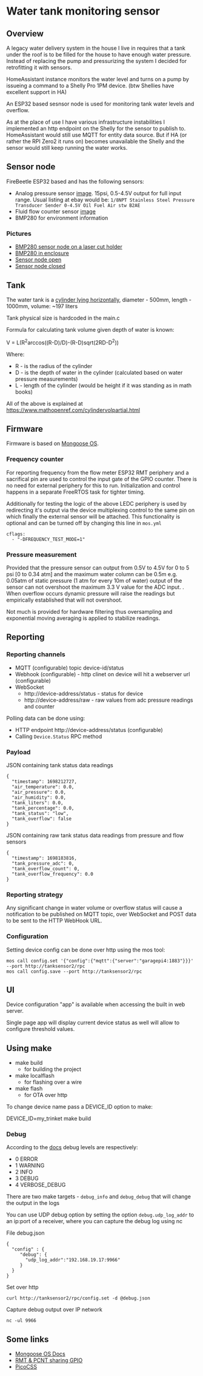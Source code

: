 # Water tank monitoring sensor

## Overview

A legacy water delivery system in the house I live in requires that a tank under the roof is to 
be filled for the house to have enough water pressure. Instead of replacing the pump 
and pressurizing the system I decided for retrofitting it with sensors.

HomeAssistant instance monitors the water level and turns on a pump by issueing a command to a Shelly Pro 1PM device. (btw Shellies have excellent support in HA)

An ESP32 based sesnsor node is used for monitoring tank water levels and overflow.

As at the place of use I have various infrastructure instabilities I implemented an http endpoint on the Shelly for the sensor to publish to. HomeAssistant would still use MQTT for entity data source. But if HA (or rather the RPI Zero2 it runs on) becomes unavailable the Shelly and the sensor would still keep running the water works.

## Sensor node

FireBeetle ESP32 based and has the following sensors:
- Analog pressure sensor [image](docs/analog-pressure-sensor.jpg). 15psi, 0.5-4.5V output for full input range. Usual listing at ebay would be: `1/8NPT Stainless Steel Pressure Transducer Sender 0-4.5V Oil Fuel Air stw B2AE`
- Fluid flow counter sensor [image](docs/flow-counter-sensor.jpg)
- BMP280 for environment information

### Pictures

- [BMP280 sensor node on a laser cut holder](./docs/sensor-box/bmp280-holder.jpg)
- [BMP280 in enclosure](./docs/sensor-box/bmp280-encolsure.jpg)
- [Sensor node open](./docs/sensor-box/node-open.jpg)
- [Sensor node closed](./docs/sensor-box/node-closed.jpg)

## Tank

The water tank is a [cylinder lying horizontally](docs/cylinder-tank.png), diameter - 500mm, length - 1000mm, volume: ~197 liters

Tank physical size is hardcoded in the main.c

Formula for calculating tank volume given depth of water is known:

V = L(R<sup>2</sup>arccos((R-D)/D)-(R-D)sqrt(2RD-D<sup>2</sup>))

Where:
- R - is the radius of the cylinder
- D - is the depth of water in the cylinder (calculated based on water pressure measurements)
- L - length of the cylinder (would be height if it was standing as in math books)

All of the above is explained at https://www.mathopenref.com/cylindervolpartial.html

## Firmware

Firmware is based on [Mongoose OS](https://mongoose-os.com).

### Frequency counter

For reporting frequency from the flow meter ESP32 RMT periphery and a sacrifical pin are used to control the input gate of the GPIO counter. There is no need for external periphery for this to run. Initialization and control happens in a separate FreeRTOS task for tighter timing.

Additionally for testing the logic of the above LEDC periphery is used by redirecting it's output via the device multiplexing control to the same pin on which finally the external sensor will be attached. This functionality is optional and can be turned off by changing this line in `mos.yml`

```
cflags:
  - "-DFREQUENCY_TEST_MODE=1"
```

### Pressure measurement

Provided that the pressure sensor can output from 0.5V to 4.5V for 0 to 5 psi [0 to 0.34 atm] and the maximum water column can be 0.5m e.g. 0.05atm of static pressure  (1 atm for every 10m of water) output of the sensor can not overshoot the maximum 3.3 V value for the ADC input. . When overflow occurs dynamic pressure will raise the readings but empirically established that will not overshoot.

Not much is provided for hardware filtering thus oversampling and exponential moving averaging is applied to stabilize readings.

## Reporting 
### Reporting channels

- MQTT (configurable) topic device-id/status
- Webhook (configurable) - http clinet on device will hit a webserver url (configurable)
- WebSocket
  - http://device-address/status - status for device
  - http://device-address/raw - raw values from adc pressure readings and counter

Polling data can be done using:

- HTTP endpoint http://device-address/status (configurable)
- Calling `Device.Status` RPC method
### Payload

JSON containing tank status data readings

```
{
  "timestamp": 1698212727,
  "air_temperature": 0.0,
  "air_pressure": 0.0,
  "air_humidity": 0.0,
  "tank_liters": 0.0,
  "tank_percentage": 0.0,
  "tank_status": "low",
  "tank_overflow": false
}
```

JSON containing raw tank status data readings from pressure and flow sensors

```
{
  "timestamp": 1698183816,
  "tank_pressure_adc": 0,
  "tank_overflow_count": 0,
  "tank_overflow_frequency": 0.0
}
```

### Reporting strategy

Any significant change in water volume or overflow status will cause a notification to be published on MQTT topic, over WebSocket and POST data to be sent to the HTTP WebHook URL.

### Configuration

Setting device config can be done over http using the mos tool:

```
mos call config.set '{"config":{"mqtt":{"server":"garagepi4:1883"}}}' --port http://tanksensor2/rpc
mos call config.save --port http://tanksensor2/rpc
```
## UI

Device configuration "app" is available when accessing the built in web server.

Single page app will display current device status as well will allow to configure threshold values. 

## Using make

- make build 
    - for building the project
- make localflash 
    - for flashing over a wire
- make flash
    - for OTA over http

To change device name pass a DEVICE_ID option to make:

DEVICE_ID=my_trinket make build

### Debug

According to the [docs](https://mongoose-os.com/docs/mongoose-os/userguide/debug.md) debug levels are respectively:

- 0 ERROR
- 1 WARNING
- 2 INFO
- 3 DEBUG
- 4 VERBOSE_DEBUG

There are two make targets - `debug_info` and `debug_debug` that will change the output in the logs 

You can use UDP debug option by setting the option `debug.udp_log_addr` to an ip:port of a receiver, where you can capture
the debug log using nc

File debug.json
```
{
  "config" : {
     "debug": {
       "udp_log_addr":"192.168.19.17:9966"
     }
  }
}
```

Set over http
```
curl http://tanksensor2/rpc/config.set -d @debug.json
```

Capture debug output over IP network
```
nc -ul 9966
```

## Some links

- [Mongoose OS Docs](https://mongoose-os.com/docs/)
- [RMT & PCNT sharing GPIO](https://www.esp32.com/viewtopic.php?f=13&t=4953)
- [PicoCSS](https://picocss.com)